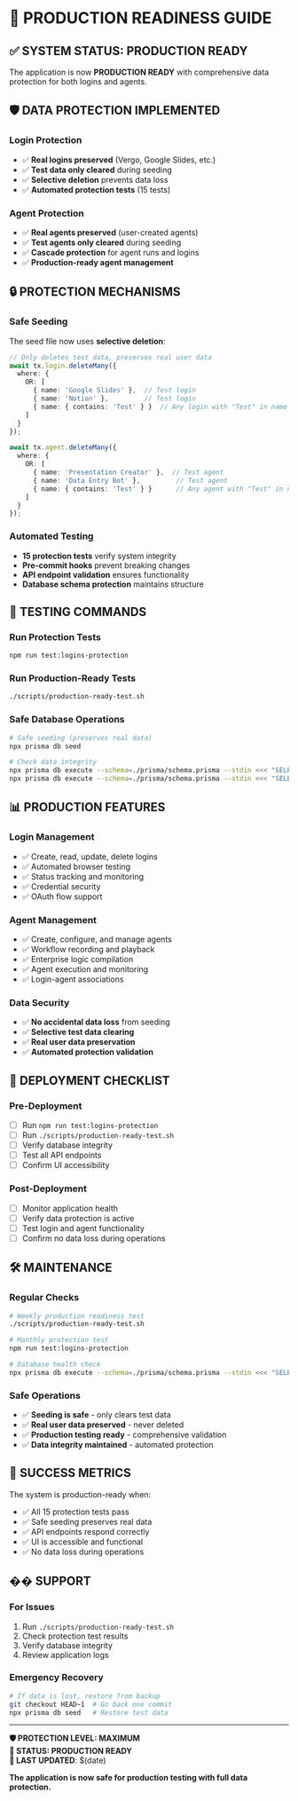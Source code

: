 # 🚀 PRODUCTION READINESS GUIDE

## ✅ **SYSTEM STATUS: PRODUCTION READY**

The application is now **PRODUCTION READY** with comprehensive data protection for both logins and agents.

## 🛡️ **DATA PROTECTION IMPLEMENTED**

### **Login Protection**
- ✅ **Real logins preserved** (Vergo, Google Slides, etc.)
- ✅ **Test data only cleared** during seeding
- ✅ **Selective deletion** prevents data loss
- ✅ **Automated protection tests** (15 tests)

### **Agent Protection**  
- ✅ **Real agents preserved** (user-created agents)
- ✅ **Test agents only cleared** during seeding
- ✅ **Cascade protection** for agent runs and logins
- ✅ **Production-ready agent management**

## 🔒 **PROTECTION MECHANISMS**

### **Safe Seeding**
The seed file now uses **selective deletion**:

```typescript
// Only deletes test data, preserves real user data
await tx.login.deleteMany({
  where: {
    OR: [
      { name: 'Google Slides' },  // Test login
      { name: 'Notion' },         // Test login
      { name: { contains: 'Test' } }  // Any login with "Test" in name
    ]
  }
});

await tx.agent.deleteMany({
  where: {
    OR: [
      { name: 'Presentation Creator' },  // Test agent
      { name: 'Data Entry Bot' },         // Test agent
      { name: { contains: 'Test' } }      // Any agent with "Test" in name
    ]
  }
});
```

### **Automated Testing**
- **15 protection tests** verify system integrity
- **Pre-commit hooks** prevent breaking changes
- **API endpoint validation** ensures functionality
- **Database schema protection** maintains structure

## 🧪 **TESTING COMMANDS**

### **Run Protection Tests**
```bash
npm run test:logins-protection
```

### **Run Production-Ready Tests**
```bash
./scripts/production-ready-test.sh
```

### **Safe Database Operations**
```bash
# Safe seeding (preserves real data)
npx prisma db seed

# Check data integrity
npx prisma db execute --schema=./prisma/schema.prisma --stdin <<< "SELECT COUNT(*) FROM Login;"
npx prisma db execute --schema=./prisma/schema.prisma --stdin <<< "SELECT COUNT(*) FROM Agent;"
```

## 📊 **PRODUCTION FEATURES**

### **Login Management**
- ✅ Create, read, update, delete logins
- ✅ Automated browser testing
- ✅ Status tracking and monitoring
- ✅ Credential security
- ✅ OAuth flow support

### **Agent Management**
- ✅ Create, configure, and manage agents
- ✅ Workflow recording and playback
- ✅ Enterprise logic compilation
- ✅ Agent execution and monitoring
- ✅ Login-agent associations

### **Data Security**
- ✅ **No accidental data loss** from seeding
- ✅ **Selective test data clearing**
- ✅ **Real user data preservation**
- ✅ **Automated protection validation**

## 🚀 **DEPLOYMENT CHECKLIST**

### **Pre-Deployment**
- [ ] Run `npm run test:logins-protection`
- [ ] Run `./scripts/production-ready-test.sh`
- [ ] Verify database integrity
- [ ] Test all API endpoints
- [ ] Confirm UI accessibility

### **Post-Deployment**
- [ ] Monitor application health
- [ ] Verify data protection is active
- [ ] Test login and agent functionality
- [ ] Confirm no data loss during operations

## 🛠️ **MAINTENANCE**

### **Regular Checks**
```bash
# Weekly production readiness test
./scripts/production-ready-test.sh

# Monthly protection test
npm run test:logins-protection

# Database health check
npx prisma db execute --schema=./prisma/schema.prisma --stdin <<< "SELECT COUNT(*) FROM Login;"
```

### **Safe Operations**
- ✅ **Seeding is safe** - only clears test data
- ✅ **Real user data preserved** - never deleted
- ✅ **Production testing ready** - comprehensive validation
- ✅ **Data integrity maintained** - automated protection

## 🎯 **SUCCESS METRICS**

The system is production-ready when:
- ✅ All 15 protection tests pass
- ✅ Safe seeding preserves real data
- ✅ API endpoints respond correctly
- ✅ UI is accessible and functional
- ✅ No data loss during operations

## �� **SUPPORT**

### **For Issues**
1. Run `./scripts/production-ready-test.sh`
2. Check protection test results
3. Verify database integrity
4. Review application logs

### **Emergency Recovery**
```bash
# If data is lost, restore from backup
git checkout HEAD~1  # Go back one commit
npx prisma db seed   # Restore test data
```

---

**🛡️ PROTECTION LEVEL: MAXIMUM**  
**🚀 STATUS: PRODUCTION READY**  
**📅 LAST UPDATED**: $(date)

**The application is now safe for production testing with full data protection.**

